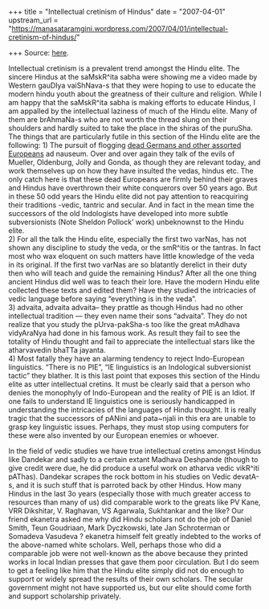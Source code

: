 +++
title = "Intellectual cretinism of Hindus"
date = "2007-04-01"
upstream_url = "https://manasataramgini.wordpress.com/2007/04/01/intellectual-cretinism-of-hindus/"

+++
Source: [here](https://manasataramgini.wordpress.com/2007/04/01/intellectual-cretinism-of-hindus/).

Intellectual cretinism is a prevalent trend amongst the Hindu elite. The
sincere Hindus at the saMskR^ita sabha were showing me a video made by
Western gauDIya vaiShNava-s that they were hoping to use to educate the
modern hindu youth about the greatness of their culture and religion.
While I am happy that the saMskR^ita sabha is making efforts to educate
Hindus, I am appalled by the intellectual laziness of much of the Hindu
elite. Many of them are brAhmaNa-s who are not worth the thread slung on
their shoulders and hardly suited to take the place in the shiras of the
puruSha. The things that are particularly futile in this section of the
Hindu elite are the following: 1) The pursuit of flogging [dead Germans
and other assorted
Europeans](https://manasataramgini.wordpress.com/2006/07/24/flogging-dead-germans/)
ad nauseum. Over and over again they talk of the evils of Mueller,
Oldenburg, Jolly and Gonda, as though they are relevant today, and work
themselves up on how they have insulted the vedas, hindus etc. The only
catch here is that these dead Europeans are firmly behind their graves
and Hindus have overthrown their white conquerors over 50 years ago. But
in these 50 odd years the Hindu elite did not pay attention to
reacquiring their traditions -vedic, tantric and secular. And in fact in
the mean time the successors of the old Indologists have developed into
more subtle subversionists (Note Sheldon Pollock’ work) unbeknownst to
the Hindu elite.  
2) For all the talk the Hindu elite, especially the first two varNas,
has not shown any discipline to study the veda, or the smR^itis or the
tantras. In fact most who wax eloquent on such matters have little
knowledge of the veda in its original. If the first two varNas are so
blatantly derelict in their duty then who will teach and guide the
remaining Hindus? After all the one thing ancient Hindus did well was to
teach their lore. Have the modern Hindu elite collected these texts and
edited them? Have they studied the intricacies of vedic language before
saying “everything is in the veda”.  
3) advaita, advaita advaita– they prattle as though Hindus had no other
intellectual tradition — they even name their sons “advaita”. They do
not realize that you study the pUrva-pakSha-s too like the great mAdhava
vidyAraNya had done in his famous work. As result they fail to see the
totality of Hindu thought and fail to appreciate the intellectual stars
like the atharvavedin bhaTTa jayanta.  
4) Most fatally they have an alarming tendency to reject Indo-European
linguistics. “There is no PIE”, “IE linguistics is an Indological
subversionist tactic” they blather. It is this last point that exposes
this section of the Hindu elite as utter intellectual cretins. It must
be clearly said that a person who denies the monophyly of Indo-European
and the reality of PIE is an Idiot. If one fails to understand IE
linguistics one is seriously handicapped in understanding the
intricacies of the languages of Hindu thought. It is really tragic that
the successors of pANini and pata\~njali in this era are unable to grasp
key linguistic issues. Perhaps, they must stop using computers for these
were also invented by our European enemies or whoever.

In the field of vedic studies we have true intellectual cretins amongst
Hindus like Dandekar and sadly to a certain extant Madhava Deshpande
(though to give credit were due, he did produce a useful work on atharva
vedic vikR^iti pAThas). Dandekar scrapes the rock bottom in his studies
on Vedic devatA-s, and it is such stuff that is parroted back by other
Hindus. How many Hindus in the last 3o years (especially those with much
greater access to resources than many of us) did comparable work to the
greats like PV Kane, VRR Dikshitar, V. Raghavan, VS Agarwala, Sukhtankar
and the like? Our friend ekanetra asked me why did Hindu scholars not do
the job of Daniel Smith, Teun Goudriaan, Mark Dyczkowski, late Jan
Schroterman or Somadeva Vasudeva ? ekanetra himself felt greatly
indebted to the works of the above-named white scholars. Well, perhaps
those who did a comparable job were not well-known as the above because
they printed works in local Indian presses that gave them poor
circulation. But I do seem to get a feeling like him that the Hindu
elite simply did not do enough to support or widely spread the results
of their own scholars. The secular government might not have supported
us, but our elite should come forth and support scholarship privately.

